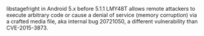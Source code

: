 libstagefright in Android 5.x before 5.1.1 LMY48T allows remote attackers to execute arbitrary code or cause a denial of service (memory corruption) via a crafted media file, aka internal bug 20721050, a different vulnerability than CVE-2015-3873.